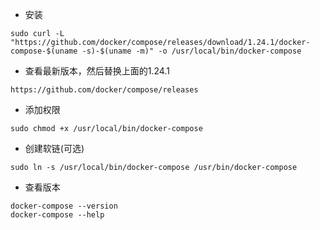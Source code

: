 - 安装
```
sudo curl -L "https://github.com/docker/compose/releases/download/1.24.1/docker-compose-$(uname -s)-$(uname -m)" -o /usr/local/bin/docker-compose
```

- 查看最新版本，然后替换上面的1.24.1
```
https://github.com/docker/compose/releases
```

- 添加权限
```
sudo chmod +x /usr/local/bin/docker-compose
```

- 创建软链(可选)
```
sudo ln -s /usr/local/bin/docker-compose /usr/bin/docker-compose
```

- 查看版本
```
docker-compose --version
docker-compose --help
```
